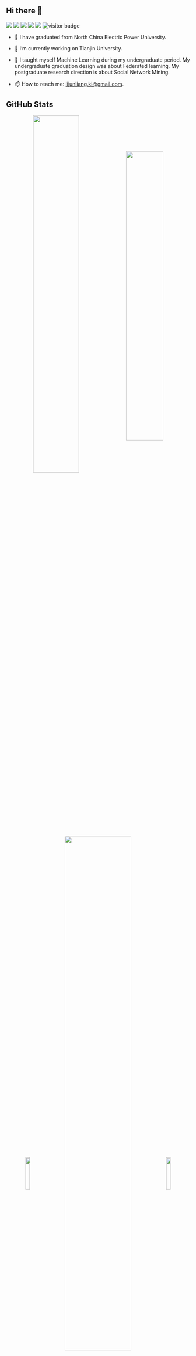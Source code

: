 ## Hi there 👋
[![](https://img.shields.io/badge/CSDN-%40Cyril__KI-yellowgreen)](https://blog.csdn.net/Cyril_KI) [![](https://img.shields.io/badge/%E5%85%AC%E4%BC%97%E5%8F%B7-%40KI%E7%9A%84%E7%AE%97%E6%B3%95%E6%9D%82%E8%AE%B0-red)](https://img-blog.csdnimg.cn/7f70eb88bb3949ccb33b84feb8a53f10.jpg) <a href="https://stackoverflow.com/users/18517317/ki-ljl"><img src="https://img.shields.io/stackexchange/stackoverflow/r/18517317?logo=StackOverflow&color=important&label=StackOverflow"/></a>
![](https://img.shields.io/github/followers/ki-ljl?style=social) ![](https://img.shields.io/github/stars/ki-ljl?style=social) 
![visitor badge](https://visitor-badge.deta.dev/badge?page_id=ki-ljl.visitor-badge)

- 🔭 I have graduated from North China Electric Power University.

- 🔭 I’m currently working on Tianjin University.

- 🌱 I taught myself Machine Learning during my undergraduate period. My undergraduate graduation design was about Federated learning. My postgraduate research direction is about Social Network Mining.

- 📫 How to reach me: lijunliang.ki@gmail.com.

## GitHub Stats
<div align="center" dir="auto">
<img align="middle" src="https://github-readme-stats.vercel.app/api?username=ki-ljl&show_icons=true&hide_title=false&include_all_commits=true&count_private=true&theme=merko" height="auto" width="50%"/>
<img align="middle" src="https://github-readme-stats.vercel.app/api/top-langs/?username=ki-ljl&hide_title=false&theme=merko&&layout=compact" height="auto" width="45%"/>
</div>
<br>
<!-- 连续提交代码天数记录 -->
<div align="center" dir="auto">
  <img width="15%" align="middle" src="https://cdn.jsdelivr.net/gh/sun0225SUN/photos/images/202108300310676.png" />
  <img width="60%" align="middle" src="https://github-readme-streak-stats.herokuapp.com/?user=ki-ljl&theme=dark&hide_border=true" />
  <img width="15%" align="middle" src="https://cdn.jsdelivr.net/gh/sun0225SUN/photos/images/202108300312623.png" />
</div>
<br>
<div align="center"> <img align="center" src="https://activity-graph.herokuapp.com/graph?username=ki-ljl&theme=xcode" width="100%"/> </div>
<br>
<div align="center"> <img align="center" src="https://github-profile-trophy.vercel.app/?username=ki-ljl" width="100%/></div> 

## My CSDN Stats
<div align="center"><img align="center" src="https://stats.justsong.cn/api/csdn?id=Cyril_KI&theme=dark" width="90%"></div>
  
## My Skill Set
<div align="center" dir="auto">  
<img style="margin: 10px" src="https://profilinator.rishav.dev/skills-assets/linux-original.svg" alt="Linux" height="50" />  
<img style="margin: 10px" src="https://profilinator.rishav.dev/skills-assets/git-scm-icon.svg" alt="Git" height="50" />  
<img style="margin: 10px" src="https://profilinator.rishav.dev/skills-assets/tensorflow-icon.svg" alt="TensorFlow" height="50" />  
<img style="margin: 10px" src="https://profilinator.rishav.dev/skills-assets/pytorch-icon.svg" alt="pytorch" height="50" />  
<img style="margin: 10px" src="https://profilinator.rishav.dev/skills-assets/keras.png" alt="Keras" height="50" />  
<img style="margin: 10px" src="https://profilinator.rishav.dev/skills-assets/csharp-original.svg" alt="C#" height="50" />  
<img style="margin: 10px" src="https://profilinator.rishav.dev/skills-assets/dot-net-original-wordmark.svg" alt=".NET" height="50" />  
<img style="margin: 10px" src="https://profilinator.rishav.dev/skills-assets/python-original.svg" alt="Python" height="50" />  
<img style="margin: 10px" src="https://profilinator.rishav.dev/skills-assets/cplusplus-original.svg" alt="C++" height="50" />  
<img style="margin: 10px" src="https://profilinator.rishav.dev/skills-assets/android-original-wordmark.svg" alt="Android" height="50" />  
<img style="margin: 10px" src="https://profilinator.rishav.dev/skills-assets/java-original-wordmark.svg" alt="Java" height="50" />  
</div>
  
<!--
**ki-ljl/ki-ljl** is a ✨ _special_ ✨ repository because its `README.md` (this file) appears on your GitHub profile.

Here are some ideas to get you started:

- 🔭 I’m currently working on ...
- 🌱 I’m currently learning ...
- 👯 I’m looking to collaborate on ...
- 🤔 I’m looking for help with ...
- 💬 Ask me about ...
- 📫 How to reach me: ...
- 😄 Pronouns: ...
- ⚡ Fun fact: ...
-->

